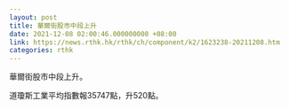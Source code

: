 ```yaml
---
layout: post
title: 華爾街股市中段上升
date: 2021-12-08 02:00:46.000000000 +08:00
link: https://news.rthk.hk/rthk/ch/component/k2/1623238-20211208.htm
categories: rthk
---
```


華爾街股市中段上升。

道瓊斯工業平均指數報35747點，升520點。
